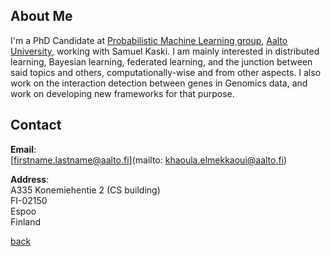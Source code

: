 
## About Me

I'm a PhD Candidate at [Probabilistic Machine Learning group](https://research.cs.aalto.fi/pml/), [Aalto University](http://www.aalto.fi/en/), working with Samuel Kaski. I am mainly interested in distributed learning, Bayesian learning, federated learning, and the junction between said topics and others, computationally-wise and from other aspects. I also work on the interaction detection between genes in Genomics data, and work on developing new frameworks for that purpose.

## Contact
**Email**:   
[firstname.lastname@aalto.fi](mailto: khaoula.elmekkaoui@aalto.fi)

**Address**:   
A335 
Konemiehentie 2 (CS building)  
FI-02150  
Espoo  
Finland  

[back](./)
